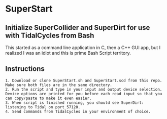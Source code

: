 # SuperStart
## Initialize SuperCollider and SuperDirt for use with TidalCycles from Bash

This started as a command line application in C, then a C++ GUI app, but I realized I was an idiot and this is prime Bash Script territory. 

## Instructions

    1. Download or clone SuperStart.sh and SuperStart.scd from this repo. Make sure both files are in the same directory.
    2. Run the script and type in your input and output device selection. Device options are printed for you before each read input so that you can copy/paste to make it even easier.
    3. When script is finished running, you should see SuperDirt: listening to Tidal on port 57120.
    4. Send commands from TidalCycles in your environment of choice. 
